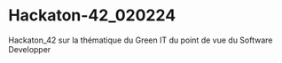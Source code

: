 # Hackaton-42_020224
Hackaton_42 sur la thématique du Green IT du point de vue du Software Developper
